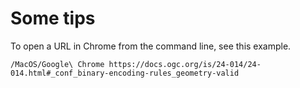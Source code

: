 # Some tips

To open a URL in Chrome from the command line, see this example.

```
/MacOS/Google\ Chrome https://docs.ogc.org/is/24-014/24-014.html#_conf_binary-encoding-rules_geometry-valid
```
